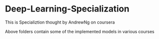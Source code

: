 # Deep-Learning-Specialization

This is Specializtion thought by AndrewNg on coursera 

Above folders contain some of the implemented models in various courses
